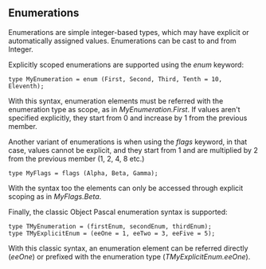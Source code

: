 ## Enumerations ##

Enumerations are simple integer-based types, which may have explicit or automatically assigned values. Enumerations can be cast to and from Integer.

Explicitly scoped enumerations are supported using the _enum_ keyword:

```
type MyEnumeration = enum (First, Second, Third, Tenth = 10, Eleventh);
```

With this syntax, enumeration elements must be referred with the enumeration type as scope, as in _MyEnumeration.First_. If values aren't specified explicitly, they start from 0 and increase by 1 from the previous member.

Another variant of enumerations is when using the _flags_ keyword, in that case, values cannot be explicit, and they start from 1 and are multiplied by 2 from the previous member (1, 2, 4, 8 etc.)

```
type MyFlags = flags (Alpha, Beta, Gamma);
```

With the syntax too the elements can only be accessed through explicit scoping as in _MyFlags.Beta_.

Finally, the classic Object Pascal enumeration syntax is supported:

```
type TMyEnumeration = (firstEnum, secondEnum, thirdEnum);
type TMyExplicitEnum = (eeOne = 1, eeTwo = 3, eeFive = 5);
```

With this classic syntax, an enumeration element can be referred directly (_eeOne_) or prefixed with the enumeration type (_TMyExplicitEnum.eeOne_).